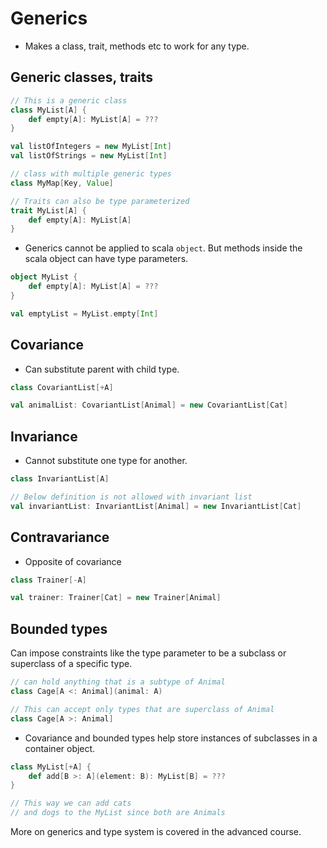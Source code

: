 # Generics

* Makes a class, trait, methods etc to work for any type.

## Generic classes, traits

```Scala
// This is a generic class
class MyList[A] {
    def empty[A]: MyList[A] = ???
}

val listOfIntegers = new MyList[Int]
val listOfStrings = new MyList[Int]

// class with multiple generic types
class MyMap[Key, Value]

// Traits can also be type parameterized
trait MyList[A] {
    def empty[A]: MyList[A]
}
```

* Generics cannot be applied to scala `object`. But methods inside the scala object can have type parameters.

```Scala
object MyList {
    def empty[A]: MyList[A] = ???
}

val emptyList = MyList.empty[Int]
```

## Covariance

* Can substitute parent with child type.

```Scala
class CovariantList[+A]

val animalList: CovariantList[Animal] = new CovariantList[Cat]
```

## Invariance

* Cannot substitute one type for another.

```Scala
class InvariantList[A]

// Below definition is not allowed with invariant list
val invariantList: InvariantList[Animal] = new InvariantList[Cat]
```

## Contravariance

* Opposite of covariance

```Scala
class Trainer[-A]

val trainer: Trainer[Cat] = new Trainer[Animal]
```

## Bounded types

Can impose constraints like the type parameter to be a subclass or superclass of a specific type.

```Scala
// can hold anything that is a subtype of Animal
class Cage[A <: Animal](animal: A)

// This can accept only types that are superclass of Animal
class Cage[A >: Animal]
```

* Covariance and bounded types help store instances of subclasses in a container object.

```Scala
class MyList[+A] {
    def add[B >: A](element: B): MyList[B] = ???
}

// This way we can add cats
// and dogs to the MyList since both are Animals
```

More on generics and type system is covered in the advanced course.
